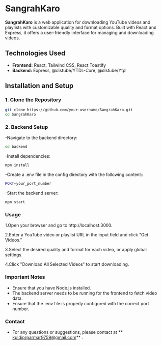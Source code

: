# SangrahKaro

**SangrahKaro** is a web application for downloading YouTube videos and playlists with customizable quality and format options. Built with React and Express, it offers a user-friendly interface for managing and downloading videos.

## Technologies Used

- **Frontend:** React, Tailwind CSS, React Toastify
- **Backend:** Express, @distube/YTDL-Core, @distube/Ytpl

## Installation and Setup

### 1. Clone the Repository

```bash
git clone https://github.com/your-username/SangrahKaro.git
cd SangrahKaro
```

### 2. Backend Setup
-Navigate to the backend directory:

```bash
cd backend
```
-Install dependencies:

```bash
npm install
```
-Create a .env file in the config directory with the following content::

```bash
PORT=your_port_number
```

-Start the backend server:

```bash
npm start
```

### Usage
1.Open your browser and go to http://localhost:3000.  

2.Enter a YouTube video or playlist URL in the input field and click "Get Videos."  

3.Select the desired quality and format for each video, or apply global settings.  

4.Click "Download All Selected Videos" to start downloading.  


### Important Notes

- Ensure that you have Node.js installed.
- The backend server needs to be running for the frontend to fetch video data.
- Ensure that the .env file is properly configured with the correct port number.

### Contact

- For any questions or suggestions, please contact at ** kuldiprparmar9759@gmail.com** .

